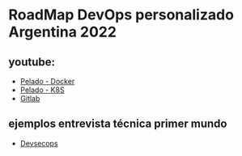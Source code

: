 # RoadMap DevOps personalizado Argentina 2022

## youtube:

- [Pelado - Docker](https://www.youtube.com/watch?v=CV_Uf3Dq-EU)
- [Pelado - K8S](https://www.youtube.com/watch?v=DCoBcpOA7W4)
- [Gitlab](https://www.youtube.com/watch?v=4lxvVj7wlZw)


## ejemplos entrevista técnica primer mundo

- [Devsecops](https://github.com/9spokes/devsecops-challenge)




